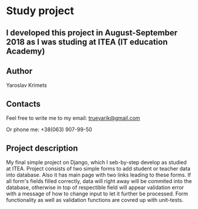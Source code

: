 Study project
===========
I developed this project in August-September 2018 as I was studing at ITEA (IT education Academy)
---

Author
----
Yaroslav Krimets

Contacts
---
Feel free to write me to my email:
trueyarik@gmail.com

Or phone me:
+38(063) 907-99-50

Project description
---
My final simple project on Django, which I seb-by-step develop as studied at ITEA.
Project consists of two simple forms to add student or teacher data into database.
Also it has main page with two links leading to these forms. 
If all form's fields filled correctly, data will right away will be commited into the database,
otherwise in top of respectible field will appear validation error 
with a message of how to change input to let it further be processed.
Form functionality as well as validation functions are covred up with unit-tests.



